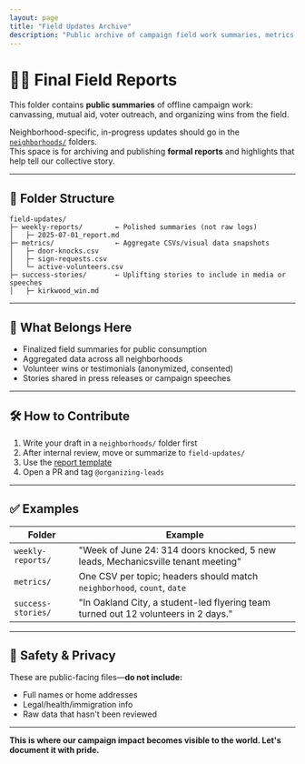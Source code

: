 ```yaml
---
layout: page
title: "Field Updates Archive"
description: "Public archive of campaign field work summaries, metrics, and success stories from canvassing, voter outreach, and community organizing across Georgia's 5th District."
---
```


# 🚶🏽 Final Field Reports

This folder contains **public summaries** of offline campaign work: canvassing, mutual aid, voter outreach, and organizing wins from the field.

Neighborhood-specific, in-progress updates should go in the [`neighborhoods/`](../../neighborhoods/) folders.  
This space is for archiving and publishing **formal reports** and highlights that help tell our collective story.

---

## 📂 Folder Structure

```text
field-updates/
├─ weekly-reports/        ← Polished summaries (not raw logs)
│   ├─ 2025-07-01_report.md
├─ metrics/               ← Aggregate CSVs/visual data snapshots
│   ├─ door-knocks.csv
│   ├─ sign-requests.csv
│   └─ active-volunteers.csv
├─ success-stories/       ← Uplifting stories to include in media or speeches
│   ├─ kirkwood_win.md
````

---

## 📌 What Belongs Here

* Finalized field summaries for public consumption
* Aggregated data across all neighborhoods
* Volunteer wins or testimonials (anonymized, consented)
* Stories shared in press releases or campaign speeches

---

## 🛠️ How to Contribute

1. Write your draft in a `neighborhoods/` folder first
2. After internal review, move or summarize to `field-updates/`
3. Use the [report template](weekly-reports/field-report-template.md)
4. Open a PR and tag `@organizing-leads`

---

## ✅ Examples

| Folder             | Example                                                                            |
| ------------------ | ---------------------------------------------------------------------------------- |
| `weekly-reports/`  | "Week of June 24: 314 doors knocked, 5 new leads, Mechanicsville tenant meeting"   |
| `metrics/`         | One CSV per topic; headers should match `neighborhood`, `count`, `date`            |
| `success-stories/` | "In Oakland City, a student-led flyering team turned out 12 volunteers in 2 days." |

---

## 🔐 Safety & Privacy

These are public-facing files—**do not include:**

* Full names or home addresses
* Legal/health/immigration info
* Raw data that hasn't been reviewed

---

**This is where our campaign impact becomes visible to the world. Let's document it with pride.**